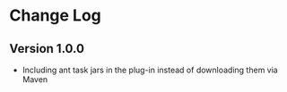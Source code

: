 # Change Log #

## Version 1.0.0 ##
  * Including ant task jars in the plug-in instead of downloading them via Maven
